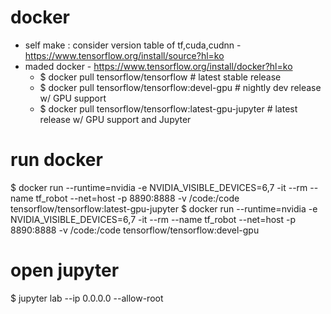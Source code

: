 # docker
  - self make : consider version table of tf,cuda,cudnn - https://www.tensorflow.org/install/source?hl=ko
  - maded docker - https://www.tensorflow.org/install/docker?hl=ko
    - $ docker pull tensorflow/tensorflow                     # latest stable release
    - $ docker pull tensorflow/tensorflow:devel-gpu           # nightly dev release w/ GPU support
    - $ docker pull tensorflow/tensorflow:latest-gpu-jupyter  # latest release w/ GPU support and Jupyter
    
# run docker
  $ docker run --runtime=nvidia -e NVIDIA_VISIBLE_DEVICES=6,7 -it --rm --name tf_robot --net=host -p 8890:8888 -v /code:/code tensorflow/tensorflow:latest-gpu-jupyter 
  $ docker run --runtime=nvidia -e NVIDIA_VISIBLE_DEVICES=6,7 -it --rm --name tf_robot --net=host -p 8890:8888 -v /code:/code tensorflow/tensorflow:devel-gpu  
  
# open jupyter 
  $ jupyter lab --ip 0.0.0.0 --allow-root
